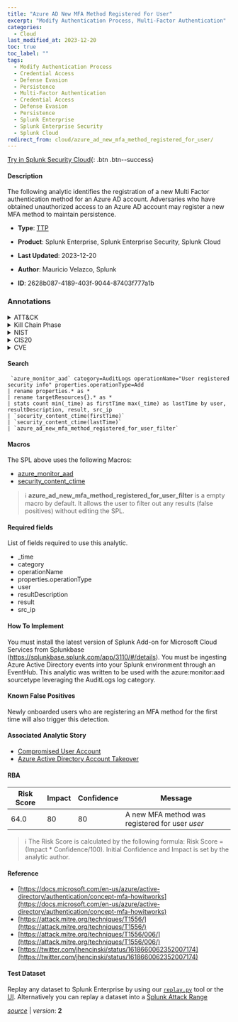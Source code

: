 ```yaml
---
title: "Azure AD New MFA Method Registered For User"
excerpt: "Modify Authentication Process, Multi-Factor Authentication"
categories:
  - Cloud
last_modified_at: 2023-12-20
toc: true
toc_label: ""
tags:
  - Modify Authentication Process
  - Credential Access
  - Defense Evasion
  - Persistence
  - Multi-Factor Authentication
  - Credential Access
  - Defense Evasion
  - Persistence
  - Splunk Enterprise
  - Splunk Enterprise Security
  - Splunk Cloud
redirect_from: cloud/azure_ad_new_mfa_method_registered_for_user/
---
```




[Try in Splunk Security Cloud](https://www.splunk.com/en_us/cyber-security.html){: .btn .btn--success}

#### Description

The following analytic identifies the registration of a new Multi Factor authentication method for an Azure AD account. Adversaries who have obtained unauthorized access to an Azure AD account may register a new MFA method to maintain persistence.

- **Type**: [TTP](https://github.com/splunk/security_content/wiki/Detection-Analytic-Types)
- **Product**: Splunk Enterprise, Splunk Enterprise Security, Splunk Cloud

- **Last Updated**: 2023-12-20
- **Author**: Mauricio Velazco, Splunk
- **ID**: 2628b087-4189-403f-9044-87403f777a1b

### Annotations
<details>
  <summary>ATT&CK</summary>

<div markdown="1">

#### [ATT&CK](https://attack.mitre.org/)

| ID          | Technique   | Tactic         |
| ----------- | ----------- |--------------- |
| [T1556](https://attack.mitre.org/techniques/T1556/) | Modify Authentication Process | Credential Access, Defense Evasion, Persistence |

| [T1556.006](https://attack.mitre.org/techniques/T1556/006/) | Multi-Factor Authentication | Credential Access, Defense Evasion, Persistence |

</div>
</details>


<details>
  <summary>Kill Chain Phase</summary>

<div markdown="1">

* Exploitation
* Installation


</div>
</details>


<details>
  <summary>NIST</summary>

<div markdown="1">

* DE.CM



</div>
</details>

<details>
  <summary>CIS20</summary>

<div markdown="1">

* CIS 10



</div>
</details>

<details>
  <summary>CVE</summary>

<div markdown="1">


</div>
</details>


#### Search

```
 `azure_monitor_aad` category=AuditLogs operationName="User registered security info" properties.operationType=Add 
| rename properties.* as * 
| rename targetResources{}.* as * 
| stats count min(_time) as firstTime max(_time) as lastTime by user, resultDescription, result, src_ip 
| `security_content_ctime(firstTime)` 
| `security_content_ctime(lastTime)` 
| `azure_ad_new_mfa_method_registered_for_user_filter`
```

#### Macros
The SPL above uses the following Macros:
* [azure_monitor_aad](https://github.com/splunk/security_content/blob/develop/macros/azure_monitor_aad.yml)
* [security_content_ctime](https://github.com/splunk/security_content/blob/develop/macros/security_content_ctime.yml)

> :information_source:
> **azure_ad_new_mfa_method_registered_for_user_filter** is a empty macro by default. It allows the user to filter out any results (false positives) without editing the SPL.



#### Required fields
List of fields required to use this analytic.
* _time
* category
* operationName
* properties.operationType
* user
* resultDescription
* result
* src_ip



#### How To Implement
You must install the latest version of Splunk Add-on for Microsoft Cloud Services from Splunkbase (https://splunkbase.splunk.com/app/3110/#/details). You must be ingesting Azure Active Directory events into your Splunk environment through an EventHub. This analytic was written to be used with the azure:monitor:aad sourcetype leveraging the AuditLogs log category.
#### Known False Positives
Newly onboarded users who are registering an MFA method for the first time will also trigger this detection.

#### Associated Analytic Story
* [Compromised User Account](/stories/compromised_user_account)
* [Azure Active Directory Account Takeover](/stories/azure_active_directory_account_takeover)




#### RBA

| Risk Score  | Impact      | Confidence   | Message      |
| ----------- | ----------- |--------------|--------------|
| 64.0 | 80 | 80 | A new MFA method was registered for user $user$ |


> :information_source:
> The Risk Score is calculated by the following formula: Risk Score = (Impact * Confidence/100). Initial Confidence and Impact is set by the analytic author.


#### Reference

* [https://docs.microsoft.com/en-us/azure/active-directory/authentication/concept-mfa-howitworks](https://docs.microsoft.com/en-us/azure/active-directory/authentication/concept-mfa-howitworks)
* [https://attack.mitre.org/techniques/T1556/](https://attack.mitre.org/techniques/T1556/)
* [https://attack.mitre.org/techniques/T1556/006/](https://attack.mitre.org/techniques/T1556/006/)
* [https://twitter.com/jhencinski/status/1618660062352007174](https://twitter.com/jhencinski/status/1618660062352007174)



#### Test Dataset
Replay any dataset to Splunk Enterprise by using our [`replay.py`](https://github.com/splunk/attack_data#using-replaypy) tool or the [UI](https://github.com/splunk/attack_data#using-ui).
Alternatively you can replay a dataset into a [Splunk Attack Range](https://github.com/splunk/attack_range#replay-dumps-into-attack-range-splunk-server)




[*source*](https://github.com/splunk/security_content/tree/develop/detections/cloud/azure_ad_new_mfa_method_registered_for_user.yml) \| *version*: **2**